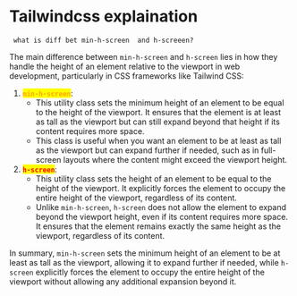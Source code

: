 # Tailwindcss explaination

```
 what is diff bet min-h-screen  and h-screeen?
```

The main difference between `min-h-screen` and `h-screen` lies in how they handle the height of an element relative to the viewport in web development, particularly in CSS frameworks like Tailwind CSS:

1. <mark style="color:orange;">**`min-h-screen`**</mark>:
   * This utility class sets the minimum height of an element to be equal to the height of the viewport. It ensures that the element is at least as tall as the viewport but can still expand beyond that height if its content requires more space.
   * This class is useful when you want an element to be at least as tall as the viewport but can expand further if needed, such as in full-screen layouts where the content might exceed the viewport height.
2. <mark style="color:red;">**`h-screen`**</mark>:
   * This utility class sets the height of an element to be equal to the height of the viewport. It explicitly forces the element to occupy the entire height of the viewport, regardless of its content.
   * Unlike `min-h-screen`, `h-screen` does not allow the element to expand beyond the viewport height, even if its content requires more space. It ensures that the element remains exactly the same height as the viewport, regardless of its content.

In summary, `min-h-screen` sets the minimum height of an element to be at least as tall as the viewport, allowing it to expand further if needed, while `h-screen` explicitly forces the element to occupy the entire height of the viewport without allowing any additional expansion beyond it.

